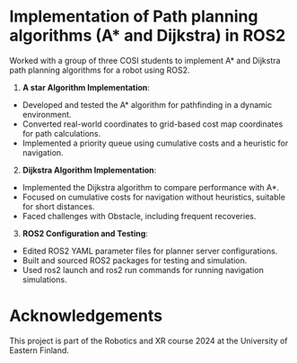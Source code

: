 # Implementation of Path planning algorithms (A* and Dijkstra) in ROS2
Worked with a group of three COSI students to implement A* and Dijkstra path planning algorithms for a robot using ROS2.

1. **A star Algorithm Implementation**:
- Developed and tested the A* algorithm for pathfinding in a dynamic environment.
- Converted real-world coordinates to grid-based cost map coordinates for path calculations.
- Implemented a priority queue using cumulative costs and a heuristic for navigation.


2. **Dijkstra Algorithm Implementation**:

- Implemented the Dijkstra algorithm to compare performance with A*.
- Focused on cumulative costs for navigation without heuristics, suitable for short distances.
- Faced challenges with Obstacle, including frequent recoveries.

3. **ROS2 Configuration and Testing**:

- Edited ROS2 YAML parameter files for planner server configurations.
- Built and sourced ROS2 packages for testing and simulation.
- Used ros2 launch and ros2 run commands for running navigation simulations.
  
# Acknowledgements
This project is part of the Robotics and XR course 2024 at the University of Eastern Finland.
